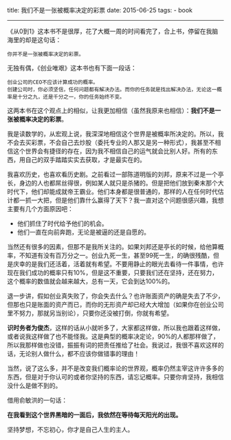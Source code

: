 title: 我们不是一张被概率决定的彩票
date: 2015-06-25
tags:
    - book 

--- 

《从0到1》这本书不是很厚，花了大概一周的时间看完了，合上书，停留在我脑海里的却是这句话：

```
你并不是一张被概率决定的彩票。
```

无独有偶，《创业唯艰》这本书也有下面一段话：

```
创业公司的CEO不应该计算成功的概率。
创建公司时，你必须坚信，任何问题都有解决办法。而你的任务就是找出解决办法，无论这一概率是十分之九，还是千分之一，你的任务始终不变。
```

这两本书在这个观点上的相似，让我更加相信（虽然我原来也相信）：**我们不是一张被概率决定的彩票**。

我是读数学的，从宏观上说，我深深地相信这个世界是被概率所决定的。所以，我不会去买彩票，不会自己去炒股（委托专业的人那又是另一种形式），我甚至不相信这个世界会有捷径的存在，因为我不相信自己的运气就会比别人好。所有的东西，用自己的双手踏踏实实去获取，才是最实在的。

我喜欢历史，也喜欢看历史剧。之前看过一部陈道明版的刘邦，原来不过是一个亭长，身边的人也都屌丝得很，例如某人就只是杀猪的。但是把他们放到秦末那个大时代下，他们却能成就帝王霸业。他们本身都是很普通的，那样的人在任何时代估计都一抓一大把，但是他们靠什么赢得了天下？我一直对这个问题很感兴趣，我想主要有几个方面原因吧：

- 他们抓住了时代给予他们的机会。
- 他们一直在向前奔跑，无论是被逼的还是自愿的。

当然还有很多的因素，但那不是我所关注的。如果刘邦还是亭长的时候，给他算概率，不知道有没有百万分之一。创业九死一生，甚至99死一生，的确很残酷，但是庆幸的是我们还活着，活着就有希望。不要用静止的眼光去看待一件事情，也许现在我们成功的概率只有10%，但是这不重要，只要我们还在坚持，还在努力，这个概率的数值就会越来越大，总有一天，它会到达100%的。

退一步讲，假如创业真失败了，你会失去什么？也许账面资产的确是失去了不少，但那也只是账面的资产而已，而你的无形资产却已经大大增加（如果你在创业公司里不努力，那就另当别论），只要你还没被打倒，你就有希望。

**识时务者为俊杰**，这样的话从小就听多了，大家都这样做，所以我也跟着这样做，或者说我这样做了也不能怪我。这是典型的概率决定论，90%的人都那样做了，所以我那样做也没错，振振有词的把责任推给了社会。我说过，我很不喜欢这样的话，无论别人做什么，都不应该你做错事的理由！

当然，说了这么多，并不是改变我们概率论的世界观，概率仍然主宰这许许多多的东西，但是对于你认可的或者你坚持的东西，请忘记概率。只要你肯坚持，我相信没什么是做不到的。

借用俞敏洪的一句话：

**在我看到这个世界黑暗的一面后，我依然在等待每天阳光的出现。**

坚持梦想，不忘初心，你才是自己人生的主人。

